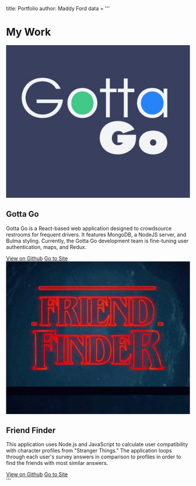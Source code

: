 title: Portfolio
author: Maddy Ford
data = '''
<div class="container">
  <div class="row">
    <div class="col">
      <h1>My Work</h1>
    </div>
  </div>
  <div class="row first-row">
    <div class="col-s-12 col-m-6 col-lg-6">
      <div class="row">
        <div class="col">
          <img class="img-fluid img-portfolio" src="assets/images/gottago.jpg" alt="Gotta Go Logo">
        </div>
        <div class="col">
          <div class="caption">
            <h2>Gotta Go</h2>
            <p class="portfolio-description">
            Gotta Go is a React-based web
            application designed to crowdsource restrooms for frequent drivers.
            It features MongoDB, a NodeJS server, and Bulma styling.
            Currently, the Gotta Go development team is fine-tuning user
            authentication, maps, and Redux.</p>
          </div>
        </div>
      </div>
      <div class="row buttons">
        <a href="https://github.com/mford008/gotta-go-react" target="_blank" class="btn" role="button">View on Github</a>
        <a href="https://gotta-go.herokuapp.com/" target="_blank" class="btn" role="button">Go to Site</a>
      </div>
    </div>
    <div class="col-s-12 col-m-6 col-lg-6">
      <div class="row">
        <div class="col">
          <img class="img-fluid img-portfolio" src="assets/images/friendfinder.jpg" alt="Friend Finder Logo">
        </div>
        <div class="col">
          <div class="caption">
            <h2>Friend Finder</h2>
            <p class="portfolio-description">
              This application uses
              Node.js and JavaScript to calculate user compatibility
              with character profiles from "Stranger Things."
              The application loops through
              each user's survey answers in comparison to profiles in order
              to find the friends with most similar answers.</p>
          </div>
        </div>
      </div>
      <div class="row buttons">
        <a href="https://github.com/mford008/friend-finder" target="_blank" class="btn" role="button">View on Github</a>
        <a href="https://strangerthingsfriends.herokuapp.com/" target="_blank" class="btn" role="button">Go to Site</a>
      </div>
    </div>
  </div> <!--row 1-->
</div> <!--container-->
'''
